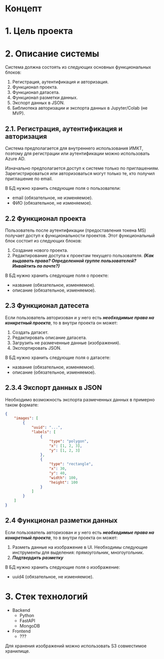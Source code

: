 Концепт
=======

# 1. Цель проекта

# 2. Описание системы

Система должна состоять из следующих основных функциональных блоков:

1. Регистрация, аутентификация и авторизация.
2. Функционал проекта.
3. Функционал датасета.
4. Функционал разметки данных.
5. Экспорт данных в JSON.
6. Библиотека авторизации и экспорта данных в Jupyter/Colab (не MVP).

## 2.1. Регистрация, аутентификация и авторизация

Система предполагается для внутреннего использования ИМКТ, поэтому для
регистрации или аутентификации можно использовать Azure AD.

Изначально предполагается доступ к системе только по приглашениям.
Зарегистрироваться или авторизоваться могут только те, кто получил приглашение
по email.

В БД нужно хранить следующие поля о пользователи:
 - email (обязательное, не изменяемое).
 - ФИО (обязательное, не изменяемое).

## 2.2 Функционал проекта

Пользователь после аутентификации (предоставления токена MS) получает доступ
к функциональности проектов. Этот функциональный блок состоит из следующих
блоков:

1. Создание нового проекта.
2. Редактирование доступа к проектам текущего пользователя. ***(Как выдавать
права? Определенной группе пользователей? Инвайтить по почте?)***

В БД нужно хранить следующие поля о проекте:
 - название (обязательное, изменяемое).
 - описание (обязательное, изменяемое).

## 2.3 Функционал датесета

Если пользователь авторизован и у него есть ***необходимые права на конкретный
проекта***, то в внутри проекта он может:

1. Создать датасет.
2. Редактировать описание датасета.
3. Загрузить не размеченные данные (изображения).
4. Экспортировать JSON.

В БД нужно хранить следующие поля о датасете:
 - название (обязательное, изменяемое).
 - описание (обязательное, изменяемое).

## 2.3.4 Экспорт данных в JSON

Необходимо возможность экспорта размеченных данных в примерно таком формате:

```json
{
    "images": [
        {
            "uuid": "...",
            "labels": [
                {
                    "type": "polygon",
                    "x": [1, 2, 3],
                    "y": [1, 2, 3]
                },
                {
                    "type": "rectangle",
                    "x": 30,
                    "y": 40,
                    "width": 100,
                    "height": 100
                }
            ]
        }
    ]
}
```

## 2.4 Функционал разметки данных

Если пользователь авторизован и у него есть ***необходимые права на конкретный
проекта***, то в внутри проекта он может:

1. Разметь данные на изображение в UI. Необходимы следующие инструменты для
выделения: прямоугольник, многоугольник.
2. ***Подтвердить разметку***

В БД нужно хранить следующие поля о изображение:
 - uuid4 (обязательное, не изменяемое).

# 3. Стек технологий

 - Backend
    - Python
    - FastAPI
    - MongoDB
 - Frontend
    - ???

Для хранения изображений можно использовать S3 совместимое хранилище.
